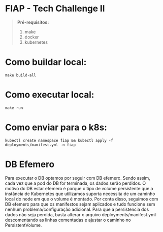 # FIAP - Tech Challenge II

> **Pré-requisitos:**
> 1. make
> 1. docker
> 1. kubernetes

# Como buildar local:

```shell
make build-all
```

# Como executar local:

```shell
make run
```

# Como enviar para o k8s:

```shell
kubectl create namespace fiap && kubectl apply -f deployments/manifest.yml -n fiap
```

# DB Efemero

Para executar o DB optamos por seguir com DB efemero. Sendo assim, cada vez que a pod do DB for terminada, os dados serão perdidos. O motivo do DB estar efemero é porque o tipo de volume persistente que a instância de Kubernetes que utilizamos suporta necessita de um caminho local do node em que o volume é montado. 
Por conta disso, seguimos com DB efemero para que os manifestos sejam aplicados e tudo funcione sem nenhum problema/configuração adicional. Para que a persistencia dos dados não seja perdida, basta alterar o arquivo deployments/manifest.yml descomentando as linhas comentadas e ajustar o caminho no PersistentVolume.
